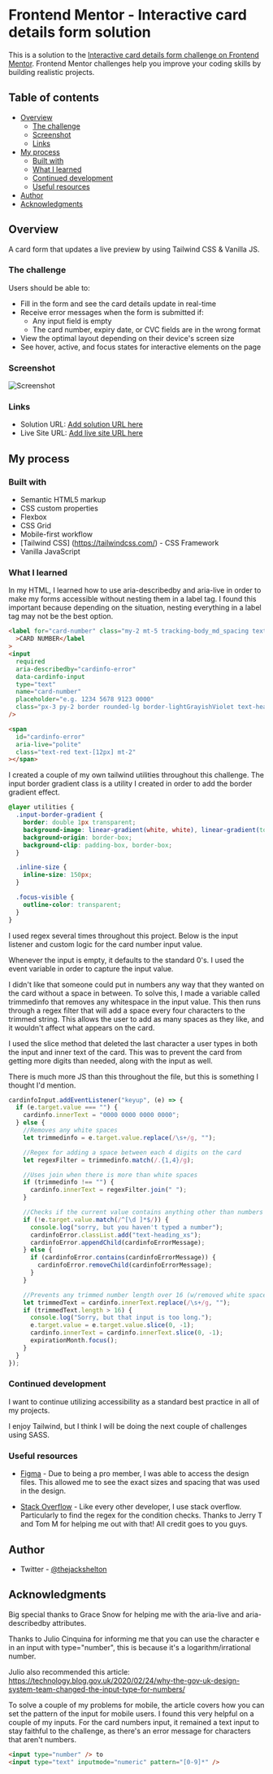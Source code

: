 # Frontend Mentor - Interactive card details form solution

This is a solution to the [Interactive card details form challenge on Frontend Mentor](https://www.frontendmentor.io/challenges/interactive-card-details-form-XpS8cKZDWw). Frontend Mentor challenges help you improve your coding skills by building realistic projects.

## Table of contents

- [Overview](#overview)
  - [The challenge](#the-challenge)
  - [Screenshot](#screenshot)
  - [Links](#links)
- [My process](#my-process)
  - [Built with](#built-with)
  - [What I learned](#what-i-learned)
  - [Continued development](#continued-development)
  - [Useful resources](#useful-resources)
- [Author](#author)
- [Acknowledgments](#acknowledgments)

## Overview

A card form that updates a live preview by using Tailwind CSS & Vanilla JS.

### The challenge

Users should be able to:

- Fill in the form and see the card details update in real-time
- Receive error messages when the form is submitted if:
  - Any input field is empty
  - The card number, expiry date, or CVC fields are in the wrong format
- View the optimal layout depending on their device's screen size
- See hover, active, and focus states for interactive elements on the page

### Screenshot

![Screenshot](./design/desktop-design.jpg)

### Links

- Solution URL: [Add solution URL here](https://github.com/thejackshelton/interactive_card_details_form)
- Live Site URL: [Add live site URL here](https://interactive-card-details-form-eight.vercel.app/)

## My process

### Built with

- Semantic HTML5 markup
- CSS custom properties
- Flexbox
- CSS Grid
- Mobile-first workflow
- [Tailwind CSS] (https://tailwindcss.com/) - CSS Framework
- Vanilla JavaScript

### What I learned

In my HTML, I learned how to use aria-describedby and aria-live in order to make my forms accessible without nesting them in a label tag. I found this important because depending on the situation, nesting everything in a label tag may not be the best option.

```html
<label for="card-number" class="my-2 mt-5 tracking-body_md_spacing text-body_md"
  >CARD NUMBER</label
>
<input
  required
  aria-describedby="cardinfo-error"
  data-cardinfo-input
  type="text"
  name="card-number"
  placeholder="e.g. 1234 5678 9123 0000"
  class="px-3 py-2 border rounded-lg border-lightGrayishViolet text-heading_lg focus:input-border-gradient focus:border outline-0 focus:outline-none caret-gradientOne"
/>

<span
  id="cardinfo-error"
  aria-live="polite"
  class="text-red text-[12px] mt-2"
></span>
```

I created a couple of my own tailwind utilities throughout this challenge. The input border gradient class is a utility I created in order to add the border gradient effect.

```css
@layer utilities {
  .input-border-gradient {
    border: double 1px transparent;
    background-image: linear-gradient(white, white), linear-gradient(to bottom, hsl(249, 99%, 64%), hsl(278, 94%, 30%));
    background-origin: border-box;
    background-clip: padding-box, border-box;
  }

  .inline-size {
    inline-size: 150px;
  }

  .focus-visible {
    outline-color: transparent;
  }
}
```

I used regex several times throughout this project. Below is the input listener and custom logic for the card number input value.

Whenever the input is empty, it defaults to the standard 0's. I used the event variable in order to capture the input value.

I didn't like that someone could put in numbers any way that they wanted on the card without a space in between. To solve this, I made a variable called trimmedinfo that removes any whitespace in the input value. This then runs through a regex filter that will add a space every four characters to the trimmed string. This allows the user to add as many spaces as they like, and it wouldn't affect what appears on the card.

I used the slice method that deleted the last character a user types in both the input and inner text of the card. This was to prevent the card from getting more digits than needed, along with the input as well.

There is much more JS than this throughout the file, but this is something I thought I'd mention.

```js
cardinfoInput.addEventListener("keyup", (e) => {
  if (e.target.value === "") {
    cardinfo.innerText = "0000 0000 0000 0000";
  } else {
    //Removes any white spaces
    let trimmedinfo = e.target.value.replace(/\s+/g, "");

    //Regex for adding a space between each 4 digits on the card
    let regexFilter = trimmedinfo.match(/.{1,4}/g);

    //Uses join when there is more than white spaces
    if (trimmedinfo !== "") {
      cardinfo.innerText = regexFilter.join(" ");
    }

    //Checks if the current value contains anything other than numbers
    if (!e.target.value.match(/^[\d ]*$/)) {
      console.log("sorry, but you haven't typed a number");
      cardinfoError.classList.add("text-heading_xs");
      cardinfoError.appendChild(cardinfoErrorMessage);
    } else {
      if (cardinfoError.contains(cardinfoErrorMessage)) {
        cardinfoError.removeChild(cardinfoErrorMessage);
      }
    }

    //Prevents any trimmed number length over 16 (w/removed white space)
    let trimmedText = cardinfo.innerText.replace(/\s+/g, "");
    if (trimmedText.length > 16) {
      console.log("Sorry, but that input is too long.");
      e.target.value = e.target.value.slice(0, -1);
      cardinfo.innerText = cardinfo.innerText.slice(0, -1);
      expirationMonth.focus();
    }
  }
});
```

### Continued development

I want to continue utilizing accessibility as a standard best practice in all of my projects.

I enjoy Tailwind, but I think I will be doing the next couple of challenges using SASS.

### Useful resources

- [Figma](https://figma.com) - Due to being a pro member, I was able to access the design files. This allowed me to see the exact sizes and spacing that was used in the design.

- [Stack Overflow](https://stackoverflow.com/) - Like every other developer, I use stack overflow. Particularly to find the regex for the condition checks. Thanks to Jerry T and Tom M for helping me out with that! All credit goes to you guys.

## Author

- Twitter - [@thejackshelton](https://www.twitter.com/thejackshelton)

## Acknowledgments

Big special thanks to Grace Snow for helping me with the aria-live and aria-describedby attributes.

Thanks to Julio Cinquina for informing me that you can use the character e in an input with type="number", this is because it's a logarithm/irrational number.

Julio also recommended this article:
https://technology.blog.gov.uk/2020/02/24/why-the-gov-uk-design-system-team-changed-the-input-type-for-numbers/

To solve a couple of my problems for mobile, the article covers how you can set the pattern of the input for mobile users. I found this very helpful on a couple of my inputs. For the card numbers input, it remained a text input to stay faithful to the challenge, as there's an error message for characters that aren't numbers.

```html
<input type="number" /> to
<input type="text" inputmode="numeric" pattern="[0-9]*" />
```
